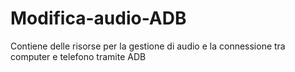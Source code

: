 # Modifica-audio-ADB
Contiene delle risorse per la gestione di audio e la connessione tra computer e telefono tramite ADB
